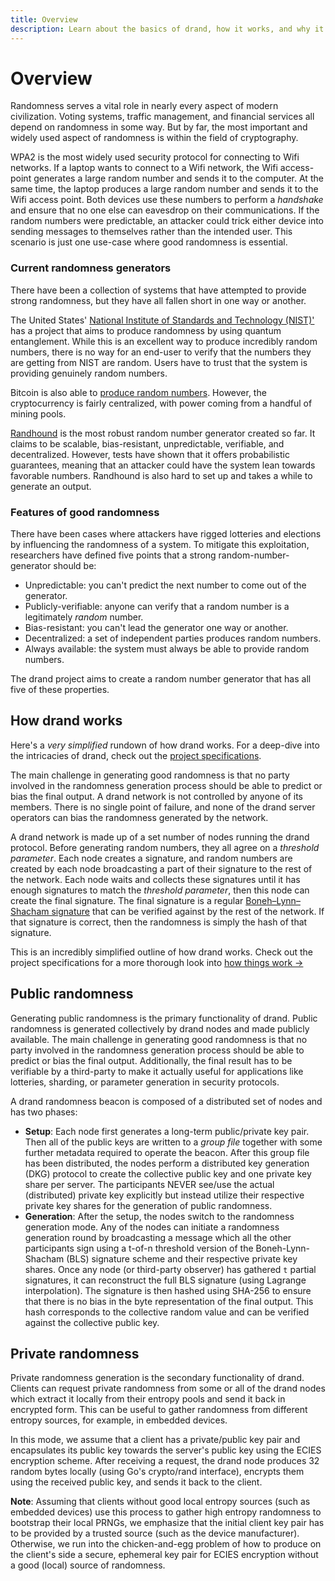 ```yaml
---
title: Overview
description: Learn about the basics of drand, how it works, and why it exists in the first place.
---
```


# Overview

Randomness serves a vital role in nearly every aspect of modern civilization. Voting systems, traffic management, and financial services all depend on randomness in some way. But by far, the most important and widely used aspect of randomness is within the field of cryptography.

WPA2 is the most widely used security protocol for connecting to Wifi networks. If a laptop wants to connect to a Wifi network, the Wifi access-point generates a large random number and sends it to the computer. At the same time, the laptop produces a large random number and sends it to the Wifi access point. Both devices use these numbers to perform a _handshake_ and ensure that no one else can eavesdrop on their communications. If the random numbers were predictable, an attacker could trick either device into sending messages to themselves rather than the intended user. This scenario is just one use-case where good randomness is essential.

### Current randomness generators

There have been a collection of systems that have attempted to provide strong randomness, but they have all fallen short in one way or another.

The United States' [National Institute of Standards and Technology (NIST)'](https://www.nist.gov/) has a project that aims to produce randomness by using quantum entanglement. While this is an excellent way to produce incredibly random numbers, there is no way for an end-user to verify that the numbers they are getting from NIST are random. Users have to trust that the system is providing genuinely random numbers.

Bitcoin is also able to [produce random numbers](https://eprint.iacr.org/2015/1015.pdf). However, the cryptocurrency is fairly centralized, with power coming from a handful of mining pools.

[Randhound](https://eprint.iacr.org/2016/1067.pdf) is the most robust random number generator created so far. It claims to be scalable, bias-resistant, unpredictable, verifiable, and decentralized. However, tests have shown that it offers probabilistic guarantees, meaning that an attacker could have the system lean towards favorable numbers. Randhound is also hard to set up and takes a while to generate an output.

### Features of good randomness

There have been cases where attackers have rigged lotteries and elections by influencing the randomness of a system. To mitigate this exploitation, researchers have defined five points that a strong random-number-generator should be:

- Unpredictable: you can't predict the next number to come out of the generator.
- Publicly-verifiable: anyone can verify that a random number is a legitimately _random_ number.
- Bias-resistant: you can't lead the generator one way or another.
- Decentralized: a set of independent parties produces random numbers.
- Always available: the system must always be able to provide random numbers.

The drand project aims to create a random number generator that has all five of these properties.

## How drand works

Here's a _very simplified_ rundown of how drand works. For a deep-dive into the intricacies of drand, check out the [project specifications](/docs/specification/).

The main challenge in generating good randomness is that no party involved in the randomness generation process should be able to predict or bias the final output. A drand network is not controlled by anyone of its members. There is no single point of failure, and none of the drand server operators can bias the randomness generated by the network.

A drand network is made up of a set number of nodes running the drand protocol. Before generating random numbers, they all agree on a _threshold parameter_. Each node creates a signature, and random numbers are created by each node broadcasting a part of their signature to the rest of the network. Each node waits and collects these signatures until it has enough signatures to match the _threshold parameter_, then this node can create the final signature. The final signature is a regular [Boneh–Lynn–Shacham signature](https://en.wikipedia.org/wiki/Boneh%E2%80%93Lynn%E2%80%93Shacham) that can be verified against by the rest of the network. If that signature is correct, then the randomness is simply the hash of that signature.

This is an incredibly simplified outline of how drand works. Check out the project specifications for a more thorough look into [how things work →](/docs/specification/)

## Public randomness

Generating public randomness is the primary functionality of drand. Public randomness is generated collectively by drand nodes and made publicly available. The main challenge in generating good randomness is that no party involved in the randomness generation process should be able to predict or bias the final output. Additionally, the final result has to be verifiable by a third-party to make it actually useful for applications like lotteries, sharding, or parameter generation in security protocols.

A drand randomness beacon is composed of a distributed set of nodes and has two phases:

- **Setup**: Each node first generates a long-term public/private key pair. Then all of the public keys are written to a _group file_ together with some further metadata required to operate the beacon. After this group file has been distributed, the nodes perform a distributed key generation (DKG) protocol to create the collective public key and one private key share per server. The participants NEVER see/use the actual (distributed) private key explicitly but instead utilize their respective private key shares for the generation of public randomness.
- **Generation**: After the setup, the nodes switch to the randomness generation mode. Any of the nodes can initiate a randomness generation round by broadcasting a message which all the other participants sign using a t-of-n threshold version of the Boneh-Lynn-Shacham (BLS) signature scheme and their respective private key shares. Once any node (or third-party observer) has gathered `t` partial signatures, it can reconstruct the full BLS signature (using Lagrange interpolation). The signature is then hashed using SHA-256 to ensure that there is no bias in the byte representation of the final output. This hash corresponds to the collective random value and can be verified against the collective public key.

## Private randomness

Private randomness generation is the secondary functionality of drand. Clients can request private randomness from some or all of the drand nodes which extract it locally from their entropy pools and send it back in encrypted form. This can be useful to gather randomness from different entropy sources, for example, in embedded devices.

In this mode, we assume that a client has a private/public key pair and encapsulates its public key towards the server's public key using the ECIES encryption scheme. After receiving a request, the drand node produces 32 random bytes locally (using Go's crypto/rand interface), encrypts them using the received public key, and sends it back to the client.

**Note**: Assuming that clients without good local entropy sources (such as embedded devices) use this process to gather high entropy randomness to bootstrap their local PRNGs, we emphasize that the initial client key pair has to be provided by a trusted source (such as the device manufacturer). Otherwise, we run into the chicken-and-egg problem of how to produce on the client's side a secure, ephemeral key pair for ECIES encryption without a good (local) source of randomness.
